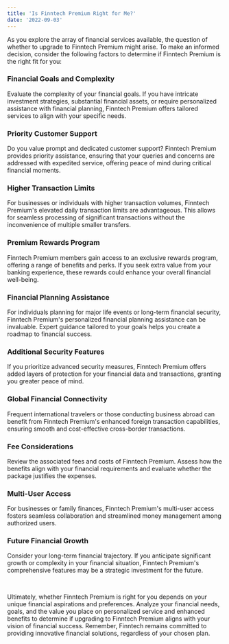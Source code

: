 ```yaml
---
title: 'Is Finntech Premium Right for Me?'
date: '2022-09-03'
---
```


As you explore the array of financial services available, the question of whether to upgrade to Finntech Premium might arise. To make an informed decision, consider the following factors to determine if Finntech Premium is the right fit for you:

### Financial Goals and Complexity

Evaluate the complexity of your financial goals. If you have intricate investment strategies, substantial financial assets, or require personalized assistance with financial planning, Finntech Premium offers tailored services to align with your specific needs.

### Priority Customer Support

Do you value prompt and dedicated customer support? Finntech Premium provides priority assistance, ensuring that your queries and concerns are addressed with expedited service, offering peace of mind during critical financial moments.

### Higher Transaction Limits

For businesses or individuals with higher transaction volumes, Finntech Premium's elevated daily transaction limits are advantageous. This allows for seamless processing of significant transactions without the inconvenience of multiple smaller transfers.

### Premium Rewards Program

Finntech Premium members gain access to an exclusive rewards program, offering a range of benefits and perks. If you seek extra value from your banking experience, these rewards could enhance your overall financial well-being.

### Financial Planning Assistance

For individuals planning for major life events or long-term financial security, Finntech Premium's personalized financial planning assistance can be invaluable. Expert guidance tailored to your goals helps you create a roadmap to financial success.

### Additional Security Features

If you prioritize advanced security measures, Finntech Premium offers added layers of protection for your financial data and transactions, granting you greater peace of mind.

### Global Financial Connectivity

Frequent international travelers or those conducting business abroad can benefit from Finntech Premium's enhanced foreign transaction capabilities, ensuring smooth and cost-effective cross-border transactions.

### Fee Considerations

Review the associated fees and costs of Finntech Premium. Assess how the benefits align with your financial requirements and evaluate whether the package justifies the expenses.

### Multi-User Access

For businesses or family finances, Finntech Premium's multi-user access fosters seamless collaboration and streamlined money management among authorized users.

### Future Financial Growth

Consider your long-term financial trajectory. If you anticipate significant growth or complexity in your financial situation, Finntech Premium's comprehensive features may be a strategic investment for the future.

&nbsp;

Ultimately, whether Finntech Premium is right for you depends on your unique financial aspirations and preferences. Analyze your financial needs, goals, and the value you place on personalized service and enhanced benefits to determine if upgrading to Finntech Premium aligns with your vision of financial success. Remember, Finntech remains committed to providing innovative financial solutions, regardless of your chosen plan.
